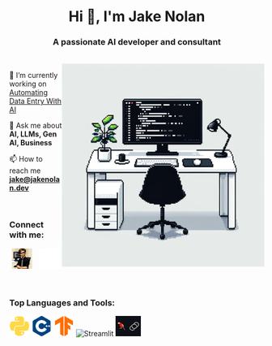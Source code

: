 <h1 align="center">Hi 👋, I'm Jake Nolan</h1>
<h3 align="center" style="border-bottom: 0;">A passionate AI developer and consultant</h3>

<br>

<img align="right" alt="Main Image" width = "400" src="github_README_img.png">

🔭 I’m currently working on [Automating Data Entry With AI]([https://github.com/jakenolan/data-entry-automation](https://github.com/jakenolan/automating-data-entry-with-ai))

💬 Ask me about **AI, LLMs, Gen AI, Business**

📫 How to reach me **jake@jakenolan.dev**

<br>

<h3 align="left">Connect with me:</h3>
<p align="left">
  <a href="https://www.jakenolan.dev/" target="blank"><img src="pixel_profile.jpeg" alt="My Website" width="40" height="40" hspace="5"/></a>
  <a href="https://medium.com/@jake-nolan" target="blank"><img src="medium_logo.png" alt="My Blog" width="40" height="40" hspace="5"/></a>
</p>

<br>

<h3 align="left">Top Languages and Tools:</h3>
<p align="left">
  <img src="https://github.com/devicons/devicon/blob/master/icons/python/python-plain.svg" alt="Python" width="40" height="40"/>
  <img src="https://github.com/devicons/devicon/blob/master/icons/cplusplus/cplusplus-plain.svg" alt="C++" width="40" height="40"/>
  <img src="https://github.com/devicons/devicon/blob/master/icons/tensorflow/tensorflow-original.svg" alt="Tensorflow" width="40" height="40"/>
  <img src="https://streamlit.io/images/brand/streamlit-logo-primary-colormark-lighttext.png" alt="Streamlit" width="50" height="40"/>
  <img src="langchain_emojis.PNG" alt="LangChain" width="50" height="40">
</p>
